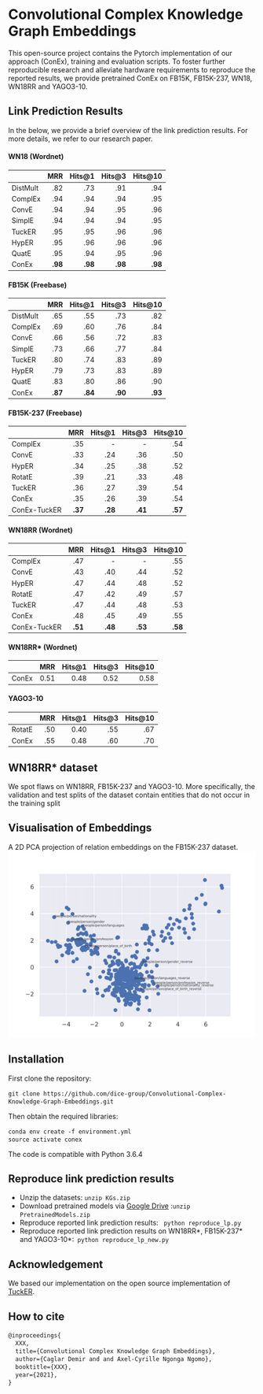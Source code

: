 # Convolutional Complex Knowledge Graph Embeddings

This open-source project contains the Pytorch implementation of our approach (ConEx), training and evaluation scripts.
To foster further reproducible research and alleviate hardware requirements to reproduce the reported results, we provide pretrained ConEx on FB15K, FB15K-237, WN18, WN18RR and YAGO3-10.

## Link Prediction Results
In the below, we provide a brief overview of the link prediction results. For more details, we refer to our research paper.

#### WN18 (Wordnet)

|         |   MRR | Hits@1 | Hits@3 | Hits@10 |                                                            
|---------|------:|-------:|-------:|--------:|
| DistMult| .82   | .73    | .91    |   .94   |
| ComplEx | .94   | .94    | .94    |   .95   |   
| ConvE   | .94   | .94    | .95    |   .96   |   
| SimplE  | .94   | .94    | .94    |   .95   |   
| TuckER  | .95   | .95    | .96    |   .96   |   
| HypER   | .95   | .96    | .96    |   .96   |   
| QuatE   | .95   | .94    | .95    |   .96   |
| ConEx   |**.98**|**.98** | **.98**|**.98**  |   

#### FB15K (Freebase)

|         |   MRR | Hits@1 | Hits@3 | Hits@10 |
|---------|------:|-------:|-------:|--------:|
| DistMult| .65   | .55    | .73    |   .82   |
| ComplEx | .69   | .60    | .76    |   .84   |   
| ConvE   | .66   | .56    | .72    |   .83   |   
| SimplE  | .73   | .66    | .77    |   .84   |   
| TuckER  | .80   | .74    | .83    |   .89   |   
| HypER   | .79   | .73    | .83    |   .89   |   
| QuatE   | .83   | .80    | .86    |   .90   |
| ConEx   |**.87**|**.84** |**.90** |**.93**  |   

#### FB15K-237 (Freebase)
|         |   MRR | Hits@1 | Hits@3 | Hits@10 |
|---------|------:|-------:|-------:|--------:|
| ComplEx | .35   |  -     |  -     |   .54   |
| ConvE   | .33   |  .24   |  .36   |   .50   |
| HypER   | .34   |  .25   |  .38   |   .52   |
| RotatE  | .39   |  .21   |  .33   |   .48   |
| TuckER  | .36   |  .27   |  .39   |   .54   |
| ConEx   | .35   |  .26   |  .39   |   .54   |   
| ConEx-TuckER|**.37**|  **.28**   |  **.41**   |   **.57**   |   

#### WN18RR (Wordnet)
|         |   MRR | Hits@1 | Hits@3 | Hits@10 |
|---------|------:|-------:|-------:|--------:|
| ComplEx | .47   |  -     |  -     |   .55   |
| ConvE   | .43   |  .40   |  .44   |   .52   |
| HypER   | .47   |  .44   |  .48   |   .52   |
| RotatE  | .47   |  .42   |  .49   |   .57   |
| TuckER  | .47   |  .44   |  .48   |   .53   |
| ConEx   | .48   |  .45   |  .49   |   .55   | 
| ConEx-TuckER|**.51**|**.48**|**.53**|**.58**|   

#### WN18RR* (Wordnet)
|         |   MRR | Hits@1 | Hits@3 | Hits@10 |
|---------|------:|-------:|-------:|--------:|
| ConEx   | 0.51 |  0.48 |  0.52 |   0.58 | 


#### YAGO3-10
|         |   MRR | Hits@1 | Hits@3 | Hits@10 |
|---------|------:|-------:|-------:|--------:|
| RotatE  | .50   |  0.40  |  .55  |  .67    |
| ConEx   | .55   |  0.48  |  .60  |  .70   | 

## WN18RR* dataset
We spot flaws on WN18RR, FB15K-237 and YAGO3-10. More specifically, the validation and test splits of the dataset contain entities that do not occur in the training split

## Visualisation of Embeddings
A 2D PCA projection of relation embeddings on the FB15K-237 dataset.
![alt text](util/rel_emb_fb15k_237-1.png)


## Installation

First clone the repository:
```
git clone https://github.com/dice-group/Convolutional-Complex-Knowledge-Graph-Embeddings.git
```
Then obtain the required libraries:
```
conda env create -f environment.yml
source activate conex
```
The code is compatible with Python 3.6.4


## Reproduce link prediction results
- Unzip the datasets: ```unzip KGs.zip```
- Download pretrained models via [Google Drive](https://drive.google.com/drive/folders/1QkI6C3otXU7xylt_JDtFTf6VybU0Q2bH?usp=sharing) :```unzip PretrainedModels.zip```
- Reproduce reported link prediction results: ``` python reproduce_lp.py```
- Reproduce reported link prediction results on WN18RR*, FB15K-237* and YAGO3-10*:``` python reproduce_lp_new.py```



## Acknowledgement 
We based our implementation on the open source implementation of [TuckER](https://github.com/ibalazevic/TuckER).

## How to cite
```
@inproceedings{
  XXX,
  title={Convolutional Complex Knowledge Graph Embeddings},
  author={Caglar Demir and and Axel-Cyrille Ngonga Ngomo},
  booktitle={XXX},
  year={2021},
}
```